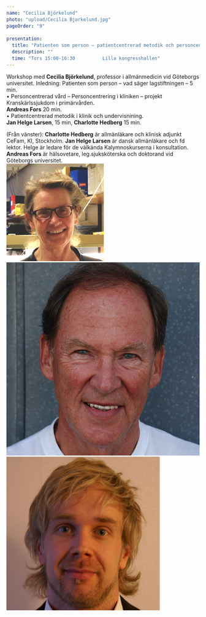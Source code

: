 ```yaml
---
name: "Cecilia Björkelund"
photo: "upload/Cecilia Bjorkelund.jpg"
pageOrder: "9"

presentation:
  title: "Patienten som person – patientcentrerad metodik och personcentrerad vård i kliniken."
  description: ""
  time: "Tors 15:00-16:30          Lilla kongresshallen"  
---
```


Workshop med **Cecilia Björkelund**, professor i allmänmedicin vid Göteborgs universitet.
Inledning: Patienten som person – vad säger lagstiftningen – 5 min.<br>
•   Personcentrerad vård – Personcentrering i kliniken – projekt Kranskärlssjukdom i primärvården.<br> 
**Andreas Fors** 20 min.<br>
•   Patientcentrerad metodik i klinik och undervisnining.<br> 
**Jan Helge Larsen**,  15 min, **Charlotte Hedberg** 15 min.<br>

(Från vänster): **Charlotte Hedberg** är allmänläkare och klinisk adjunkt CeFam, KI, Stockholm. 
**Jan Helge Larsen** är dansk allmänläkare och fd lektor. Helge är ledare för de välkända Kalymnoskurserna i konsultation. 
 **Andreas Fors** är hälsovetare, leg.sjuksköterska och doktorand vid Göteborgs universitet. 
 <br>
 <img class="photo" src="upload/Charlotte Hedberg.jpg"><img class="photo" src="upload/JHL.jpg"><img class="photo" src="upload/Andreas Fors.jpg">
